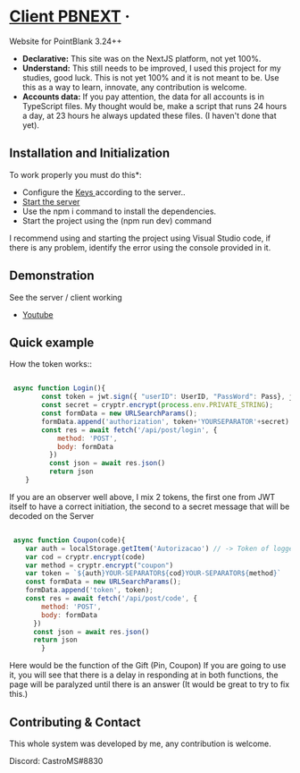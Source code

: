 # [Client PBNEXT](https://www.facebook.com/eduhcm) &middot;

Website for PointBlank 3.24++ 

* **Declarative:** This site was on the NextJS platform, not yet 100%.
* **Understand:** This still needs to be improved, I used this project for my studies, good luck. This is not yet 100% and it is not meant to be. Use this as a way to learn, innovate, any contribution is welcome.
* **Accounts data:** If you pay attention, the data for all accounts is in TypeScript files.
My thought would be, make a script that runs 24 hours a day, at 23 hours he always updated these files.
(I haven't done that yet).

## Installation and Initialization

To work properly you must do this*:

* Configure the [Keys ](https://github.com/skillerm/client-pbnext/blob/main/next.config.js) according to the server..
* [Start the server](https://github.com/skillerm/server-pbnext)
* Use the npm i command to install the dependencies.
* Start the project using the (npm run dev) command

I recommend using and starting the project using Visual Studio code, if there is any problem, identify the error using the console provided in it.

## Demonstration

See the server / client working

* [Youtube](https://www.youtube.com/channel/UCpdcj-bWKXdt7yC8HtBLaTg)


## Quick example

How the token works::

```jsx

 async function Login(){
        const token = jwt.sign({ "userID": UserID, "PassWord": Pass}, jwtSecret, { expiresIn: 60 })
        const secret = cryptr.encrypt(process.env.PRIVATE_STRING);
        const formData = new URLSearchParams();
        formData.append('authorization', token+'YOURSEPARATOR'+secret)
        const res = await fetch('/api/post/login', {
            method: 'POST',
            body: formData
          })
          const json = await res.json()
          return json
    }

```

If you are an observer well above, I mix 2 tokens, the first one from JWT itself to have a correct initiation, the second to a secret message that will be decoded on the Server

```jsx

 async function Coupon(code){
	var auth = localStorage.getItem('Autorizacao') // -> Token of logged in user
	var cod = cryptr.encrypt(code)
	var method = cryptr.encrypt("coupon")
	var token = `${auth}YOUR-SEPARATOR${cod}YOUR-SEPARATOR${method}`
	const formData = new URLSearchParams();
	formData.append('token', token);
	const res = await fetch('/api/post/code', {
		method: 'POST',
		body: formData
	  })
	  const json = await res.json()
	  return json
		}

```

Here would be the function of the Gift (Pin, Coupon)
If you are going to use it, you will see that there is a delay in responding at in both functions, the page will be paralyzed until there is an answer
(It would be great to try to fix this.)


## Contributing & Contact

This whole system was developed by me, any contribution is welcome.

Discord: CastroMS#8830
